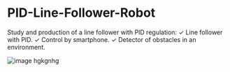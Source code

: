 # PID-Line-Follower-Robot
Study and production of a line follower with PID regulation: 
✓ Line follower with PID.
✓ Control by smartphone. 
✓ Detector of obstacles in an environment.

![image](https://github.com/Abdelkodouss-ELFATAOUY/PID-Line-Follower-Robot/assets/142337040/99fd9f14-5792-46ca-8b69-17d9dc1eba5e)
hgkgnhg
